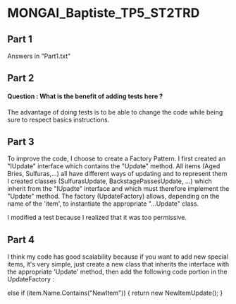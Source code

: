 # MONGAI_Baptiste_TP5_ST2TRD

## Part 1

Answers in "Part1.txt"

## Part 2

####  Question : What is the benefit of adding tests here ?

The advantage of doing tests is to be able to change the code while being sure to respect basics instructions.

## Part 3

To improve the code, I choose to create a Factory Pattern.
I first created an "IUpdate" interface which contains the "Update" method. All items (Aged Bries, Sulfuras,...) all have different ways of updating and to represent them I created classes (SulfurasUpdate, BackstagePassesUpdate, ...) which inherit from the "IUpadte" interface and which must therefore implement the "Update" method.
The factory (UpdateFactory) allows, depending on the name of the 'item', to instantiate the appropriate "...Update" class.

I modified a test because I realized that it was too permissive.

## Part 4

I think my code has good scalability because if you want to add new special items, it's very simple,
just create a new class that inherits the interface with the appropriate 'Update' method, then add the following code portion in the UpdateFactory :

else if (item.Name.Contains("NewItem"))
{
    return new NewItemUpdate();
}
